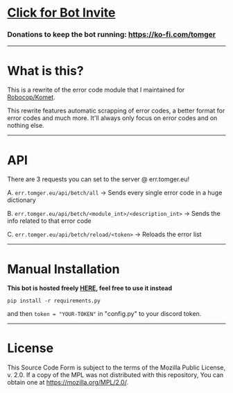 # [Click for Bot Invite](https://discordapp.com/api/oauth2/authorize?client_id=520331685104189452&permissions=0&scope=bot)

### Donations to keep the bot running: https://ko-fi.com/tomger

---

# What is this?

This is a rewrite of the error code module that I maintained for [Robocop/Komet](https://github.com/reswitched/robocop-ng).

This rewrite features automatic scrapping of error codes, a better format for error codes and much more. It'll always only focus on error codes and on nothing else.

---

# API

There are 3 requests you can set to the server @ err.tomger.eu!

A. ```err.tomger.eu/api/betch/all``` -> Sends every single error code in a huge dictionary

B. ```err.tomger.eu/api/betch/<module_int>/<description_int>``` -> Sends the info related to that error code

C. ```err.tomger.eu/api/betch/reload/<token>``` -> Reloads the error list

---

# Manual Installation

**This bot is hosted freely [HERE](https://discordapp.com/api/oauth2/authorize?client_id=520331685104189452&permissions=0&scope=bot), feel free to use it instead**

```pip install -r requirements.py```

and then ```token = "YOUR-TOKEN"``` in "config.py" to your discord token.

---

# License

This Source Code Form is subject to the terms of the Mozilla Public
License, v. 2.0. If a copy of the MPL was not distributed with this
repository, You can obtain one at https://mozilla.org/MPL/2.0/.
